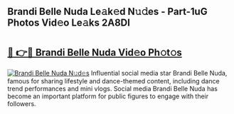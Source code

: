 ## Brandi Belle Nuda Le𝚊k𝚎d N𝚞𝚍es - Part-1uG Photos Vid𝚎o Le𝚊ks 2A8DI

# <h2><a href="http://fberal.evod.top/?m=Brandi+Belle+Nuda">🔗 👉🔴 Brandi Belle Nuda Vid𝚎o Ph𝚘t𝚘s</a></h2>

[![Brandi Belle Nuda N𝚞d𝚎s](https://i.imgur.com/8V9OHl7.gif)](http://fberal.evod.top/?m=Brandi+Belle+Nuda)
Influential social media star Brandi Belle Nuda, famous for sharing lifestyle and dance-themed content, including dance trend performances and mini vlogs. Social media Brandi Belle Nuda has become an important platform for public figures to engage with their followers. 
